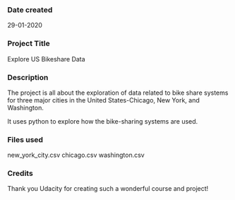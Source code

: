 ### Date created
29-01-2020

### Project Title
Explore US Bikeshare Data

### Description
The project is all about the exploration of data related to  bike share systems for three major cities in the United States-Chicago, New York, and Washington.

It uses python to explore how the bike-sharing systems are used.

### Files used
new_york_city.csv chicago.csv washington.csv

### Credits
Thank you Udacity for creating such a wonderful course and project!

